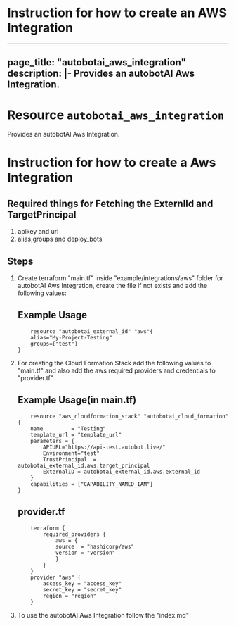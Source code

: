 # Instruction for how to create an  AWS Integration
---
page_title: "autobotai_aws_integration"
description: |-
  Provides an autobotAI Aws Integration.
---

# Resource `autobotai_aws_integration`
Provides an autobotAI Aws Integration.

# Instruction for how to create a Aws Integration
## Required things for Fetching the ExternlId and TargetPrincipal
1. apikey and url
2. alias,groups and deploy_bots

## Steps 
1. Create terraform "main.tf" inside "example/integrations/aws" folder for autobotAI Aws Integration, create the file if not exists and add the following values:
    ## Example Usage 
    ```
        resource "autobotai_external_id" "aws"{
        alias="My-Project-Testing"
        groups=["test"]
    } 
    ```
2. For creating the Cloud Formation Stack add the following values to "main.tf" and also add the aws required providers and credentials to "provider.tf"
    ## Example Usage(in main.tf)
    ```
        resource "aws_cloudformation_stack" "autobotai_cloud_formation" {
        name         = "Testing"
        template_url = "template_url"
        parameters = {
            APIURL="https://api-test.autobot.live/"
            Environment="test"
            TrustPrincipal  = autobotai_external_id.aws.target_principal
            ExternalID = autobotai_external_id.aws.external_id
        }
        capabilities = ["CAPABILITY_NAMED_IAM"]
    }

    ```
    ## provider.tf
    ```
        terraform {
            required_providers {
                aws = {
                source  = "hashicorp/aws"
                version = "version"
                }
            }
        }
        provider "aws" {
            access_key = "access_key"
            secret_key = "secret_key"
            region = "region"
        }

    ``` 
3. To use the autobotAI Aws Integration follow the "index.md"